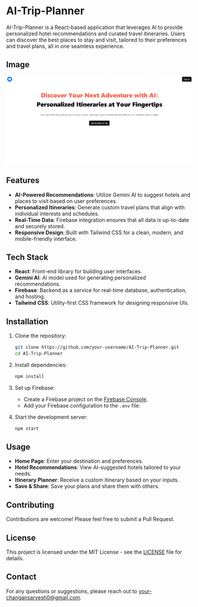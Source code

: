 # AI-Trip-Planner

AI-Trip-Planner is a React-based application that leverages AI to provide personalized hotel recommendations and curated travel itineraries. Users can discover the best places to stay and visit, tailored to their preferences and travel plans, all in one seamless experience.

## Image

<a href='https://trip-planner-ai-six.vercel.app'>
<img src='liveImg.png' alt='Website image' />
</a>

## Features

- **AI-Powered Recommendations**: Utilize Gemini AI to suggest hotels and places to visit based on user preferences.
- **Personalized Itineraries**: Generate custom travel plans that align with individual interests and schedules.
- **Real-Time Data**: Firebase integration ensures that all data is up-to-date and securely stored.
- **Responsive Design**: Built with Tailwind CSS for a clean, modern, and mobile-friendly interface.

## Tech Stack

- **React**: Front-end library for building user interfaces.
- **Gemini AI**: AI model used for generating personalized recommendations.
- **Firebase**: Backend as a service for real-time database, authentication, and hosting.
- **Tailwind CSS**: Utility-first CSS framework for designing responsive UIs.

## Installation

1. Clone the repository:
    ```bash
    git clone https://github.com/your-username/AI-Trip-Planner.git
    cd AI-Trip-Planner
    ```

2. Install dependencies:
    ```bash
    npm install
    ```

3. Set up Firebase:
    - Create a Firebase project on the [Firebase Console](https://console.firebase.google.com/).
    - Add your Firebase configuration to the `.env` file:

4. Start the development server:
    ```bash
    npm start
    ```

## Usage

- **Home Page**: Enter your destination and preferences.
- **Hotel Recommendations**: View AI-suggested hotels tailored to your needs.
- **Itinerary Planner**: Receive a custom itinerary based on your inputs.
- **Save & Share**: Save your plans and share them with others.

## Contributing

Contributions are welcome! Please feel free to submit a Pull Request.

## License

This project is licensed under the MIT License - see the [LICENSE](LICENSE) file for details.

## Contact

For any questions or suggestions, please reach out to [your-changansarvesh0@gmail.com](mailto:your-changansarvesh0@gmail.com).
